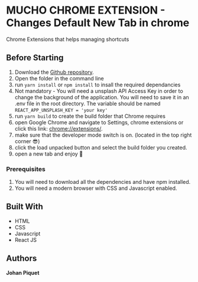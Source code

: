 # MUCHO CHROME EXTENSION - Changes Default New Tab in chrome
Chrome Extensions that helps managing shortcuts 

## Before Starting
1. Download the [Github repository](https://github.com/JohPik/justADashBeauty/archive/master.zip).
2. Open the folder in the command line
4. run `yarn install` or `npm install` to insall the required dependancies
5. Not mandatory - You will need a unsplash API Access Key in order to change the background of the application. You will need to save it in an .env file in the root directory. The variable should be named `REACT_APP_UNSPLASH_KEY = 'your key'`
6. run `yarn build` to create the build folder that Chrome requires
7. open Google Chrome and navigate to Settings, chrome extensions or click this link: [chrome://extensions/](chrome://extensions/).
8. make sure that the developer mode switch is on. (located in the top right corner 😎)
9. click the load unpacked button and select the build folder you created.
10. open a new tab and enjoy 🎉

### Prerequisites
1. You will need to download all the dependencies and have npm installed.
2. You will need a modern browser with CSS and Javascript enabled.

## Built With
* HTML
* CSS
* Javascript
* React JS

## Authors
**Johan Piquet**
